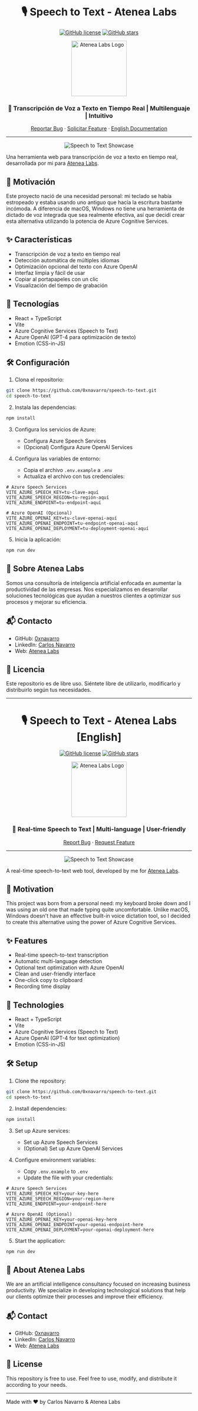 <div align="center">

# 🎙️ Speech to Text - Atenea Labs

[![GitHub license](https://img.shields.io/github/license/0xnavarro/speech-to-text)](https://github.com/0xnavarro/speech-to-text/blob/main/LICENSE)
[![GitHub stars](https://img.shields.io/github/stars/0xnavarro/speech-to-text)](https://github.com/0xnavarro/speech-to-text/stargazers)

<img src="public/Icono.svg" alt="Atenea Labs Logo" width="150"/>

### 🌟 Transcripción de Voz a Texto en Tiempo Real | Multilenguaje | Intuitivo

[Reportar Bug](https://github.com/0xnavarro/speech-to-text/issues) · [Solicitar Feature](https://github.com/0xnavarro/speech-to-text/issues) · [English Documentation](#-speech-to-text---atenea-labs-english)

---

![Speech to Text Showcase](public/showcase-AteneaLabs.png)

</div>

Una herramienta web para transcripción de voz a texto en tiempo real, desarrollada por mi para [Atenea Labs](https://www.atenealabs.com).

## 🎯 Motivación

Este proyecto nació de una necesidad personal: mi teclado se había estropeado y estaba usando uno antiguo que hacía la escritura bastante incómoda. A diferencia de macOS, Windows no tiene una herramienta de dictado de voz integrada que sea realmente efectiva, así que decidí crear esta alternativa utilizando la potencia de Azure Cognitive Services.

## ✨ Características

- Transcripción de voz a texto en tiempo real
- Detección automática de múltiples idiomas
- Optimización opcional del texto con Azure OpenAI
- Interfaz limpia y fácil de usar
- Copiar al portapapeles con un clic
- Visualización del tiempo de grabación

## 🚀 Tecnologías

- React + TypeScript
- Vite
- Azure Cognitive Services (Speech to Text)
- Azure OpenAI (GPT-4 para optimización de texto)
- Emotion (CSS-in-JS)

## 🛠️ Configuración

1. Clona el repositorio:
```bash
git clone https://github.com/0xnavarro/speech-to-text.git
cd speech-to-text
```

2. Instala las dependencias:
```bash
npm install
```

3. Configura los servicios de Azure:
   - Configura Azure Speech Services
   - (Opcional) Configura Azure OpenAI Services

4. Configura las variables de entorno:
   - Copia el archivo `.env.example` a `.env`
   - Actualiza el archivo con tus credenciales:
```env
# Azure Speech Services
VITE_AZURE_SPEECH_KEY=tu-clave-aquí
VITE_AZURE_SPEECH_REGION=tu-región-aquí
VITE_AZURE_ENDPOINT=tu-endpoint-aquí

# Azure OpenAI (Opcional)
VITE_AZURE_OPENAI_KEY=tu-clave-openai-aquí
VITE_AZURE_OPENAI_ENDPOINT=tu-endpoint-openai-aquí
VITE_AZURE_OPENAI_DEPLOYMENT=tu-deployment-openai-aquí
```

5. Inicia la aplicación:
```bash
npm run dev
```

## 💼 Sobre Atenea Labs

Somos una consultoría de inteligencia artificial enfocada en aumentar la productividad de las empresas. Nos especializamos en desarrollar soluciones tecnológicas que ayudan a nuestros clientes a optimizar sus procesos y mejorar su eficiencia.

## 📬 Contacto

- GitHub: [0xnavarro](https://github.com/0xnavarro)
- LinkedIn: [Carlos Navarro](https://www.linkedin.com/in/0xnavarro/)
- Web: [Atenea Labs](https://www.atenealabs.com)

## 📄 Licencia

Este repositorio es de libre uso. Siéntete libre de utilizarlo, modificarlo y distribuirlo según tus necesidades.

---

<div align="center">

# 🎙️ Speech to Text - Atenea Labs [English]

[![GitHub license](https://img.shields.io/github/license/0xnavarro/speech-to-text)](https://github.com/0xnavarro/speech-to-text/blob/main/LICENSE)
[![GitHub stars](https://img.shields.io/github/stars/0xnavarro/speech-to-text)](https://github.com/0xnavarro/speech-to-text/stargazers)

<img src="public/Icono.svg" alt="Atenea Labs Logo" width="150"/>

### 🌟 Real-time Speech to Text | Multi-language | User-friendly

[Report Bug](https://github.com/0xnavarro/speech-to-text/issues) · [Request Feature](https://github.com/0xnavarro/speech-to-text/issues)

---

![Speech to Text Showcase](public/showcase-AteneaLabs.png)

</div>

A real-time speech-to-text web tool, developed by me for [Atenea Labs](https://www.atenealabs.com).

## 🎯 Motivation

This project was born from a personal need: my keyboard broke down and I was using an old one that made typing quite uncomfortable. Unlike macOS, Windows doesn't have an effective built-in voice dictation tool, so I decided to create this alternative using the power of Azure Cognitive Services.

## ✨ Features

- Real-time speech-to-text transcription
- Automatic multi-language detection
- Optional text optimization with Azure OpenAI
- Clean and user-friendly interface
- One-click copy to clipboard
- Recording time display

## 🚀 Technologies

- React + TypeScript
- Vite
- Azure Cognitive Services (Speech to Text)
- Azure OpenAI (GPT-4 for text optimization)
- Emotion (CSS-in-JS)

## 🛠️ Setup

1. Clone the repository:
```bash
git clone https://github.com/0xnavarro/speech-to-text.git
cd speech-to-text
```

2. Install dependencies:
```bash
npm install
```

3. Set up Azure services:
   - Set up Azure Speech Services
   - (Optional) Set up Azure OpenAI Services

4. Configure environment variables:
   - Copy `.env.example` to `.env`
   - Update the file with your credentials:
```env
# Azure Speech Services
VITE_AZURE_SPEECH_KEY=your-key-here
VITE_AZURE_SPEECH_REGION=your-region-here
VITE_AZURE_ENDPOINT=your-endpoint-here

# Azure OpenAI (Optional)
VITE_AZURE_OPENAI_KEY=your-openai-key-here
VITE_AZURE_OPENAI_ENDPOINT=your-openai-endpoint-here
VITE_AZURE_OPENAI_DEPLOYMENT=your-openai-deployment-here
```

5. Start the application:
```bash
npm run dev
```

## 💼 About Atenea Labs

We are an artificial intelligence consultancy focused on increasing business productivity. We specialize in developing technological solutions that help our clients optimize their processes and improve their efficiency.

## 📬 Contact

- GitHub: [0xnavarro](https://github.com/0xnavarro)
- LinkedIn: [Carlos Navarro](https://www.linkedin.com/in/0xnavarro/)
- Web: [Atenea Labs](https://www.atenealabs.com)

## 📄 License

This repository is free to use. Feel free to use, modify, and distribute it according to your needs.

---
Made with ❤️ by Carlos Navarro & Atenea Labs
